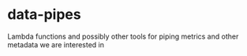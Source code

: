 # data-pipes
Lambda functions and possibly other tools for piping metrics and other metadata we are interested in
